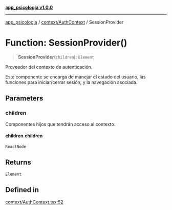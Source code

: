 [**app_psicologia v1.0.0**](../../../README.md)

***

[app_psicologia](../../../modules.md) / [context/AuthContext](../README.md) / SessionProvider

# Function: SessionProvider()

> **SessionProvider**(`children`): `Element`

Proveedor del contexto de autenticación.

Este componente se encarga de manejar el estado del usuario,
las funciones para iniciar/cerrar sesión, y la navegación asociada.

## Parameters

### children

Componentes hijos que tendrán acceso al contexto.

#### children.children

`ReactNode`

## Returns

`Element`

## Defined in

[context/AuthContext.tsx:52](https://github.com/XxtbmfxX/app_psicologia/blob/da762f4f9225edbb02c8e13dfe2f9bc7ae75eef5/context/AuthContext.tsx#L52)
